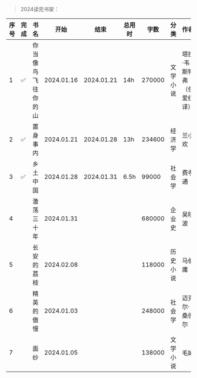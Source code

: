 >2024读完书架：

| 序号 | 完成 | 书名 | 开始 | 结束 | 总用时 | 字数 | 分类 | 作者 | 个人评价 | 推荐 |
| --- | --- |--- |--- |--- |--- |--- |--- |--- |--- |--- |
| 1 | ✅ | 你当像鸟飞往你的山 | 2024.01.16 | 2024.01.21 | 14h | 270000 |  文学小说 | 塔拉·韦斯特弗（任爱红 译） | ⭐⭐⭐⭐⭐ | ✅ |
| 2 | ✅ | 置身事内 | 2024.01.21 | 2024.01.28 | 13h | 234600 | 经济学 | 兰小欢 | ⭐⭐⭐⭐⭐ | ✅ |
| 3 | ✅ | 乡土中国 | 2024.01.28 | 2024.01.31 | 6.5h | 99000 |  社会学 | 费孝通 | ⭐⭐⭐⭐ | |
| 4 | | 激荡三十年 | 2024.01.31 | | | 680000 |  企业史 | 吴晓波 | | |
| 5 | | 长安的荔枝 | 2024.02.08 | | | 118000 |  历史小说 | 马伯庸 | | |
| 6 | | 精英的傲慢 | 2024.01.03 | | | 248000 |  社会学 | 迈克尔·桑德尔 | | |
| 7 | | 面纱 | 2024.01.05 | | | 138000 |  文学小说 | 毛姆 | | |
